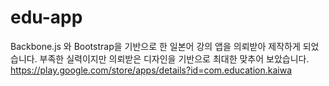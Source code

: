 # edu-app
Backbone.js 와 Bootstrap을 기반으로 한 일본어 강의 앱을 의뢰받아 제작하게 되었습니다.
부족한 실력이지만 의뢰받은 디자인을 기반으로 최대한 맞추어 보았습니다.
https://play.google.com/store/apps/details?id=com.education.kaiwa
